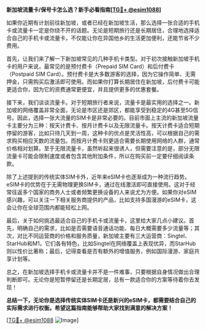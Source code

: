 **新加坡流量卡/保号卡怎么选？新手必看指南[[TG💪+ @esim1088](https://t.me/s/esim1088)]**

如果你近期有计划前往新加坡，或者已经在新加坡生活，那么选择一张合适的手机卡或流量卡一定是你绕不开的话题。无论是短期旅行还是长期居住，合理地选择适合自己的手机卡或流量卡，不仅能让你在异国他乡的生活更加便利，还能节省不少费用。

首先，让我们来了解一下新加坡常见的几种手机卡类型。对于初次接触新加坡手机卡的用户来说，最常见的是预付费卡（Prepaid SIM Card）和后付费卡（Postpaid SIM Card）。预付费卡是大多数游客的选择，因为它操作简单、无需押金，只需购买后激活即可使用。而如果你打算长期居住在新加坡，后付费卡可能更适合你，因为它的资费通常更便宜，并且提供更多的优惠套餐。

接下来，我们谈谈流量卡。对于短期旅行者来说，流量卡是最实用的选择之一。新加坡的网络覆盖非常全面，无论是市区还是郊区，都能享受到稳定的4G甚至5G信号。因此，选择一张大流量的SIM卡是非常必要的。目前市面上主流的新加坡流量卡主要分为三种：按天计费卡、按月计费卡以及无限流量卡。按天计费卡适合短期停留的游客，比如只待几天到一周，这种卡的优点是灵活性高，可以根据自己的需求购买相应天数的流量包。而按月计费卡则更适合需要长期使用网络的人群，通常价格相对划算。至于无限流量卡，虽然听起来很诱人，但需要注意的是，部分无限流量卡可能会限制速度或者包含其他附加条件，所以在购买前一定要仔细阅读条款。

除了上述提到的传统实体SIM卡外，近年来eSIM卡也逐渐成为一种流行趋势。eSIM卡的优势在于无需物理更换SIM卡，通过在线激活即可直接使用。这对于经常往返多个国家的商务人士或者频繁更换设备的人来说尤为方便。如果你对eSIM感兴趣，可以关注一下相关服务商提供的产品，比如支持多国漫游的eSIM卡，这会让你在全球范围内都能轻松上网。

最后，关于如何挑选最适合自己的手机卡或流量卡，这里给大家几点小建议。首先，明确自己的需求，比如是否需要语音通话功能、每日大概需要多少流量等；其次，对比不同运营商的价格和服务质量，新加坡主要有三大运营商：Singtel、StarHub和M1，它们各有特色，比如Singtel在网络覆盖上表现优异，而StarHub则以性价比著称；最后，记得查看是否有额外的增值服务，例如国际漫游、家庭共享计划等。

总之，在新加坡选择手机卡或流量卡并不是一件难事，只要根据自身情况做出合理判断即可。无论你是短暂停留还是长期定居，总有一款适合你的方案等待着你去发现！

**总结一下，无论你是选择传统实体SIM卡还是新兴的eSIM卡，都需要结合自己的实际需求进行权衡。希望这篇指南能够帮助大家找到满意的解决方案！**

[[TG💪+ @esim1088](https://t.me/s/esim1088) ![Image](https://i.postimg.cc/4NQfJmqS/Snipaste-2025-05-13-00-14-12.png)]
